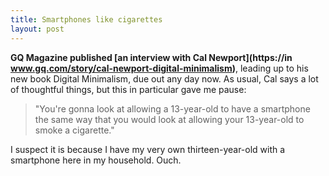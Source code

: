 ```yaml
---
title: Smartphones like cigarettes
layout: post
---
```


**GQ Magazine published [an interview with Cal Newport](https://in www.gq.com/story/cal-newport-digital-minimalism)**, leading up to his new book Digital Minimalism, due out any day now. As usual, Cal says a lot of thoughtful things, but this in particular gave me pause:

> "You're gonna look at allowing a 13-year-old to have a smartphone the same way that you would look at allowing your 13-year-old to smoke a cigarette."

I suspect it is because I have my very own thirteen-year-old with a smartphone here in my household. Ouch.